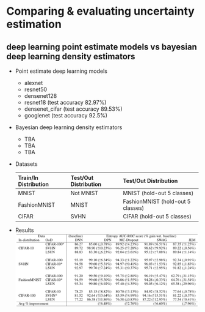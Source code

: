  # Comparing & evaluating uncertainty estimation
 ## deep learning point estimate models vs bayesian deep learning density estimators

 - Point estimate deep learning models
   - alexnet
   - resnet50
   - densenet128
   - resnet18 (test accuracy 82.97%)
   - densenet_cifar (test accuracy 89.53%)
   - googlenet (test accuracy 92.5%)

 - Bayesian deep learning density estimators
   - TBA
   - TBA
   - TBA

- Datasets

  | Train/In Distribution | Test/Out Distribution | Test/Out Distribution |
  | --------------------- | --------------------- | --------------------- |
  | MNIST                 | Not MNIST             | MNIST (hold-out 5 classes) |
  | FashionMNIST          | MNIST                 | FashionMNIST (hold-out 5 classes) |
  | CIFAR                 | SVHN                  | CIFAR (hold-out 5 classes) |

- Results
![](./imgs/results_table.png)
